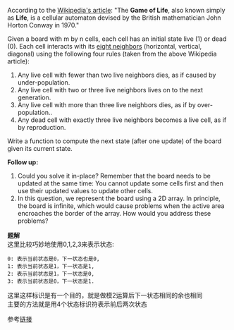 According to the [Wikipedia's article](https://en.wikipedia.org/wiki/Conway%27s_Game_of_Life): "The **Game of Life**, also known simply as **Life**, is a cellular automaton devised by the British mathematician John Horton Conway in 1970."  

Given a board with m by n cells, each cell has an initial state live (1) or dead (0). Each cell interacts with its [eight neighbors](https://en.wikipedia.org/wiki/Moore_neighborhood) (horizontal, vertical, diagonal) using the following four rules (taken from the above Wikipedia article):  

1. Any live cell with fewer than two live neighbors dies, as if caused by under-population.  
2. Any live cell with two or three live neighbors lives on to the next generation.  
3. Any live cell with more than three live neighbors dies, as if by over-population..  
4. Any dead cell with exactly three live neighbors becomes a live cell, as if by reproduction.  

Write a function to compute the next state (after one update) of the board given its current state.  

**Follow up:**  

1. Could you solve it in-place? Remember that the board needs to be updated at the same time: You cannot update some cells first and then use their updated values to update other cells.  
2. In this question, we represent the board using a 2D array. In principle, the board is infinite, which would cause problems when the active area encroaches the border of the array. How would you address these problems?  

**题解**  
这里比较巧妙地使用0,1,2,3来表示状态:
```  
0: 表示当前状态是0，下一状态也是0,  
1: 表示当前状态是1，下一状态是1,  
2: 表示当前状态是1，下一状态是0,
3: 表示当前状态是0，下一状态是1.  
```
这里这样标识是有一个目的，就是做模2运算后下一状态相同的余也相同  
主要的方法就是用4个状态标识符表示前后两次状态  

参考[链接](http://segmentfault.com/a/1190000003819277)


